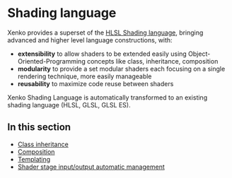 # Shading language

Xenko provides a superset of the [HLSL Shading language](http://msdn.microsoft.com/en-us/library/windows/desktop/bb509561%28v=vs.85%29.aspx), bringing advanced and higher level language constructions, with:

- **extensibility** to allow shaders to be extended easily using Object-Oriented-Programming concepts like class, inheritance, composition
- **modularity** to provide a set modular shaders each focusing on a single rendering technique, more easily manageable
- **reusability** to maximize code reuse between shaders

Xenko Shading Language is automatically transformed to an existing shading language (HLSL, GLSL, GLSL ES).

## In this section

- [Class inheritance](classes-mixins-and-inheritance.md)
- [Composition](composition.md)
- [Templating](template.md)
- [Shader stage input/output automatic management](automatic-shader-stage-input-output.md)